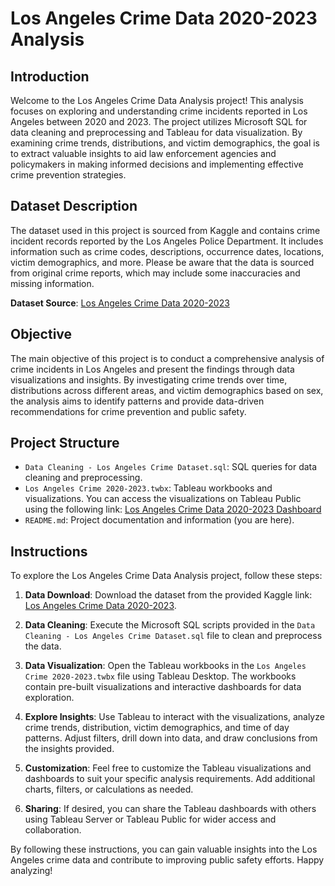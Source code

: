 # Los Angeles Crime Data 2020-2023 Analysis

## Introduction

Welcome to the Los Angeles Crime Data Analysis project! This analysis focuses on exploring and understanding crime incidents reported in Los Angeles between 2020 and 2023. The project utilizes Microsoft SQL for data cleaning and preprocessing and Tableau for data visualization. By examining crime trends, distributions, and victim demographics, the goal is to extract valuable insights to aid law enforcement agencies and policymakers in making informed decisions and implementing effective crime prevention strategies.

## Dataset Description

The dataset used in this project is sourced from Kaggle and contains crime incident records reported by the Los Angeles Police Department. It includes information such as crime codes, descriptions, occurrence dates, locations, victim demographics, and more. Please be aware that the data is sourced from original crime reports, which may include some inaccuracies and missing information.

**Dataset Source**: [Los Angeles Crime Data 2020-2023](https://www.kaggle.com/datasets/venkatsairo4899/los-angeles-crime-data-2020-2023)

## Objective

The main objective of this project is to conduct a comprehensive analysis of crime incidents in Los Angeles and present the findings through data visualizations and insights. By investigating crime trends over time, distributions across different areas, and victim demographics based on sex, the analysis aims to identify patterns and provide data-driven recommendations for crime prevention and public safety.

## Project Structure

- `Data Cleaning - Los Angeles Crime Dataset.sql`: SQL queries for data cleaning and preprocessing.
- `Los Angeles Crime 2020-2023.twbx`: Tableau workbooks and visualizations. You can access the visualizations on Tableau Public using the following link: [Los Angeles Crime Data 2020-2023 Dashboard](https://public.tableau.com/app/profile/rajesh.triadi.noftarizal/viz/LosAngelesCrime2020-2023/Dashboard1?publish=yes)
- `README.md`: Project documentation and information (you are here).

## Instructions

To explore the Los Angeles Crime Data Analysis project, follow these steps:

1. **Data Download**: Download the dataset from the provided Kaggle link: [Los Angeles Crime Data 2020-2023](https://www.kaggle.com/datasets/venkatsairo4899/los-angeles-crime-data-2020-2023).

2. **Data Cleaning**: Execute the Microsoft SQL scripts provided in the `Data Cleaning - Los Angeles Crime Dataset.sql` file to clean and preprocess the data.

3. **Data Visualization**: Open the Tableau workbooks in the `Los Angeles Crime 2020-2023.twbx` file using Tableau Desktop. The workbooks contain pre-built visualizations and interactive dashboards for data exploration.

4. **Explore Insights**: Use Tableau to interact with the visualizations, analyze crime trends, distribution, victim demographics, and time of day patterns. Adjust filters, drill down into data, and draw conclusions from the insights provided.

5. **Customization**: Feel free to customize the Tableau visualizations and dashboards to suit your specific analysis requirements. Add additional charts, filters, or calculations as needed.

6. **Sharing**: If desired, you can share the Tableau dashboards with others using Tableau Server or Tableau Public for wider access and collaboration.

By following these instructions, you can gain valuable insights into the Los Angeles crime data and contribute to improving public safety efforts. Happy analyzing!